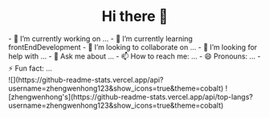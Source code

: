 <h1 align='center'>Hi there 👋</h1>
<!-- <img align ="center" src="https://camo.githubusercontent.com/c31248d607b3c8fe3175a3b6ca8d8f297ec4e2ce91daefa658ab2c34982890ea/68747470733a2f2f63646e2e6a7364656c6976722e6e65742f67682f73756e3032323553554e2f73756e3032323553554e2f6173736574732f696d616765732f636f64696e672e676966"></img> -->
- 🔭 I’m currently working on ...
- 🌱 I’m currently learning frontEndDevelopment
- 👯 I’m looking to collaborate on ...
- 🤔 I’m looking for help with ...
- 💬 Ask me about ...
- 📫 How to reach me: ...
- 😄 Pronouns: ...
- ⚡ Fun fact: ...<br>
![](https://github-readme-stats.vercel.app/api?username=zhengwenhong123&show_icons=true&theme=cobalt)
![zhengwenhong's](https://github-readme-stats.vercel.app/api/top-langs?username=zhengwenhong123&show_icons=true&theme=cobalt)





